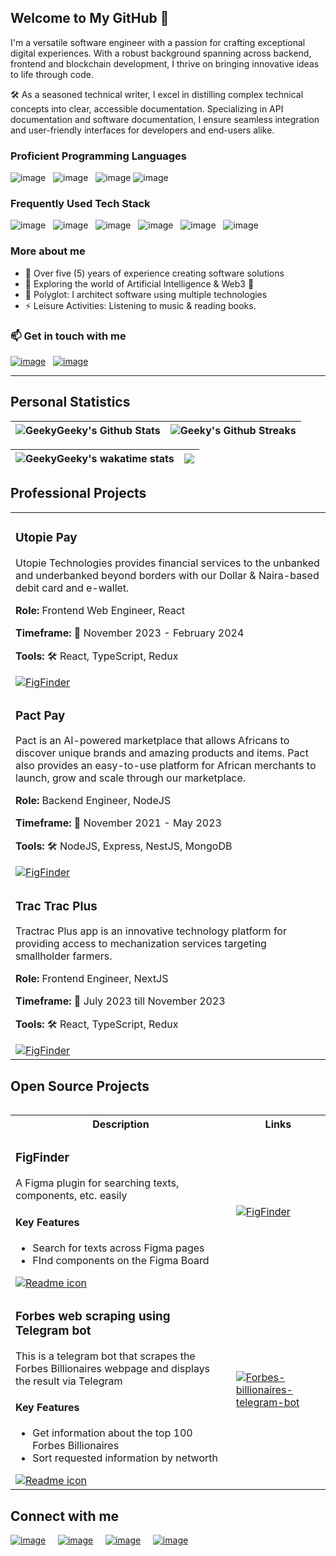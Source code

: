 ## Welcome to My GitHub 👋

<p>
I'm a versatile software engineer with a passion for crafting exceptional digital experiences. With a robust background spanning across backend, frontend and blockchain development, I thrive on bringing innovative ideas to life through code.

🛠️ As a seasoned technical writer, I excel in distilling complex technical concepts into clear, accessible documentation. Specializing in API documentation and software documentation, I ensure seamless integration and user-friendly interfaces for developers and end-users alike.
</p>

### Proficient Programming Languages

![image](https://img.shields.io/badge/Typescript-dddddd?style=for-the-badge&logo=typescript) &nbsp; ![image](https://img.shields.io/badge/Golang-333333?style=for-the-badge&logo=go) &nbsp; ![image](https://img.shields.io/badge/Rust-92340b?style=for-the-badge&logo=rust) ![image](https://img.shields.io/badge/PHP-222222?style=for-the-badge&logo=php)

### Frequently Used Tech Stack

![image](https://img.shields.io/badge/PostgreSQL-000000?style=for-the-badge&logo=postgresql) &nbsp; ![image](https://img.shields.io/badge/Bun-AB7A49?style=for-the-badge&logo=bun) &nbsp; ![image](https://img.shields.io/badge/React-444444?style=for-the-badge&logo=react) &nbsp; ![image](https://img.shields.io/badge/NestJS-E0234E?style=for-the-badge&logo=nestjs) &nbsp; ![image](https://img.shields.io/badge/Flutter-02569B?style=for-the-badge&logo=flutter) &nbsp; ![image](https://img.shields.io/badge/Laravel-E1E1E1?style=for-the-badge&logo=laravel)

### More about me
- 📆 Over five (5) years of experience creating software solutions
- 🌱 Exploring the world of Artificial Intelligence & Web3 💙
- 🔭 Polyglot: I architect software using multiple technologies
- ⚡ Leisure Activities: Listening to music & reading books.

### 📫 Get in touch with me
[![image](https://img.shields.io/badge/Send_a_DM-0077B5?style=for-the-badge&logo=linkedin&logoColor=white)](https://www.linkedin.com/in/geekygeeky/) &nbsp; [![image](https://img.shields.io/badge/Follow_Me-eeeeee?style=for-the-badge&logo=x&logoColor=000000)](https://www.x.com/codewithgeeky/)

<hr/>

## Personal Statistics
| <img align="center" src="https://github-readme-stats.vercel.app/api?username=Geekygeeky&count_private=true&show_icons=true&hide_title=false&theme=merko&rank_icon=github&include_all_commits=true" alt="GeekyGeeky's Github Stats" /> | <img align="center" src="https://github-readme-streak-stats.herokuapp.com?user=Geekygeeky&theme=synthwave&hide_border=true&date_format=M%20j%5B%2C%20Y%5D" alt="Geeky's Github Streaks" /> |
| ------------- | ------------- |

| <img align="center" src="https://github-readme-stats.vercel.app/api/wakatime?username=geekygeeky&layout=compact&theme=dracula" alt="GeekyGeeky's wakatime stats" /> | <img align="center" src="https://github-readme-stats.vercel.app/api/top-langs/?username=geekygeeky&langs_count=8&layout=compact&theme=merko&hide_border=true" /> |
| ------------- | ------------- |

## Professional Projects
<table>
<!-- Projects -->
  <tbody height="300%">
    <!-- UtopiePay -->
    <tr>
	<td>
	    <div>
		<h3>Utopie Pay</h3>
		<p>Utopie Technologies provides financial services to the unbanked and underbanked beyond borders with our Dollar & Naira-based debit card and e-wallet.</p>
		<p><b>Role: </b> Frontend Web Engineer, React</p>
		<p><b>Timeframe: </b>📆 November 2023 - February 2024</p>
		<p><b>Tools: </b>🛠️ React, TypeScript, Redux</p>
	    </div>
		  <div>
	      <a href="https://utopiepay.com">
  	       <img src="https://img.shields.io/badge/visit_platform-0A66C2?style=for-the-badge&logo=linkfire&logoColor=white" alt="FigFinder" />
	      </a> 
	  </div>
	</td>
    </tr>
    <!-- Pact Pay -->
    <tr>
	<td>
	    <div>
		<h3>Pact Pay</h3>
		<p>Pact is an AI-powered marketplace that allows Africans to discover unique brands and amazing products and items. Pact also provides an easy-to-use platform for African merchants to launch, grow and scale through our marketplace.</p>
		<p><b>Role: </b> Backend Engineer, NodeJS</p>
		<p><b>Timeframe: </b>📆 November 2021 - May 2023</p>
		<p><b>Tools: </b>🛠️ NodeJS, Express, NestJS, MongoDB</p>
	    </div>
		  <div>
	      <a href="https://usepact.one">
  	       <img src="https://img.shields.io/badge/visit_platform-0A66C2?style=for-the-badge&logo=linkfire&logoColor=white" alt="FigFinder" />
	      </a> 
	  </div>
	</td>
    </tr>	  
    <!-- Trac Trac -->
    <tr>
	<td>
	    <div>
		<h3>Trac Trac Plus</h3>
		<p>Tractrac Plus app is an innovative technology platform for providing access to mechanization services targeting smallholder farmers.</p>
		<p><b>Role: </b> Frontend Engineer, NextJS</p>
		<p><b>Timeframe: </b>📆 July 2023 till November 2023</p>
		<p><b>Tools: </b>🛠️ React, TypeScript, Redux</p>
	    </div>
		 <div>
 	      <a href="https://www.tractrac.co/">
  	       <img src="https://img.shields.io/badge/visit_platform-0A66C2?style=for-the-badge&logo=linkfire&logoColor=white" alt="FigFinder" />
	      </a> 
	  </div>
	</td>
    </tr>
  </tbody>
<table>

## Open Source Projects
<table>
  <tbody height="300%">
    <tr>
	<th>Description</th>
	<th width="30%">Links</th>
    </tr>
    <!-- Figfinder -->
    <tr>
	<td>
	    <div>
		<h3>FigFinder</h3>
		<p>A Figma plugin for searching texts, components, etc. easily</p>
		<h4>Key Features</h4>
		<ul>
		<li>Search for texts across Figma pages</li>
		<li>FInd components on the Figma Board</li>
		</ul>
		<a href="https://github.com/geekygeeky/figfinder">
		    <img src="https://img.shields.io/badge/readme.md-414141?style=for-the-badge&logo=markdown&logoColor=white" alt="Readme icon" />
		</a>
	    </div>
	</td>
	<td>
	  <div>
	      <a href="https://github.com/geekygeeky/figfinder">
  	      <img src="https://github-readme-stats.vercel.app/api/pin/?username=geekygeeky&repo=figfinder&theme=radical" alt="FigFinder" />
  	      </a>
	  </div>
	</td>
    </tr>
    <!-- ForbesTelegram bots -->
    <tr>
	<td>
	    <div>
		<h3>Forbes web scraping using Telegram bot</h3>
		<p>This is a telegram bot that scrapes the Forbes Billionaires webpage and displays the result via Telegram</h4>
		<h4>Key Features</h4>
		<ul>
			<li>Get information about the top 100 Forbes Billionaires</li>
			<li>Sort requested information by networth</li>
		</ul>
		    <a href="https://github.com/geekygeeky/forbes-billionaires-telegram-bot">
		 <img src="https://img.shields.io/badge/readme.md-414141?style=for-the-badge&logo=markdown&logoColor=white" alt="Readme icon" 
			/>
		    </a>
	    </div>
	</td>
	<td>
	  <div>
	      <a href="https://github.com/geekygeeky/forbes-billionaires-telegram-bot">
  	      <img src="https://github-readme-stats.vercel.app/api/pin/?username=geekygeeky&repo=forbes-billionaires-telegram-bot&theme=radical" alt="Forbes-billionaires-telegram-bot" />
  	      </a>
	  </div>
	</td>
    </tr>
  </tbody>
<table>

## Connect with me
[![image](https://img.shields.io/badge/LinkedIn-0077B5?style=for-the-badge&logo=linkedin&logoColor=white)](https://www.linkedin.com/in/geekygeeky/) &nbsp;&nbsp;&nbsp; [![image](https://img.shields.io/badge/Instagram-ffffff?style=for-the-badge&logo=instagram&logoColor=E4405F)](https://www.instagram.com/codewithgeeky/) &nbsp;&nbsp;&nbsp; [![image](https://img.shields.io/badge/Follow_me-000000?style=for-the-badge&logo=x&logoColor=white)](https://www.twitter.com/codewithgeeky/) &nbsp;&nbsp;&nbsp; [![image](https://img.shields.io/badge/Explore_videos-ffffff?style=for-the-badge&logo=tiktok&logoColor=000000)](https://www.tiktok.com/@codewithgeeky/)
<!-- ![Top Langs](https://github-readme-stats.vercel.app/api/top-langs/?username=Geekygeeky&theme=tokyonight) -->


<!--
**GeekyGeeky/GeekyGeeky** is a ✨ _special_ ✨ repository because its `README.md` (this file) appears on your GitHub profile.

Here are some ideas to get you started:

- 🔭 I’m currently working on ...

- 👯 I’m looking to collaborate on ...
- 🤔 I’m looking for help with ...
- 💬 Ask me about ...
- 
- 
- ⚡ Fun fact: ...
-->
